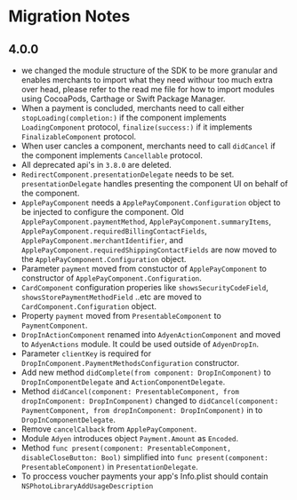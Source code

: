 #  Migration Notes

## 4.0.0

- we changed the module structure of the SDK to be more granular and enables merchants to import what they need withour too much extra over head, please refer to the read me file for how to import modules using CocoaPods, Carthage or Swift Package Manager.
- When a payment is concluded, merchants need to call either `stopLoading(completion:)` if the component implements `LoadingComponent` protocol, `finalize(success:)` if it implements `FinalizableComponent` protocol.
- When user cancles a component,  merchants need to call `didCancel` if the component implements `Cancellable` protocol.
- All deprecated api's in `3.8.0`  are deleted.
- `RedirectComponent.presentationDelegate` needs to be set.  `presentationDelegate` handles presenting the component UI on behalf of the component.
- `ApplePayComponent` needs a `ApplePayComponent.Configuration` object to be injected to configure the component.  Old `ApplePayComponent.paymentMethod`, `ApplePayComponent.summaryItems`, `ApplePayComponent.requiredBillingContactFields`, `ApplePayComponent.merchantIdentifier`, and `ApplePayComponent.requiredShippingContactFields` are now moved to the `ApplePayComponent.Configuration` object.
- Parameter `payment` moved from constuctor of `ApplePayComponent` to constructor of `ApplePayComponent.Configuration`.
- `CardComponent` configuration properies like `showsSecurityCodeField`, `showsStorePaymentMethodField` ..etc are moved to `CardComponent.Configuration` object.
- Property `payment` moved from `PresentableComponent` to `PaymentComponent`.
- `DropInActionComponent` renamed into `AdyenActionComponent` and moved to `AdyenActions` module. It could be used outside of `AdyenDropIn`.
- Parameter `clientKey` is required for `DropInComponent.PaymentMethodsConfiguration` constructor.
- Add new method `didComplete(from component: DropInComponent)` to `DropInComponentDelegate` and `ActionComponentDelegate`.
- Method `didCancel(component: PresentableComponent, from dropInComponent: DropInComponent)` changed to `didCancel(component: PaymentComponent, from dropInComponent: DropInComponent)` in to `DropInComponentDelegate`.
- Remove `cancelCalback` from `ApplePayComponent`.
- Module `Adyen` introduces object `Payment.Amount` as `Encoded`.
- Method `func present(component: PresentableComponent, disableCloseButton: Bool)` simplified into `func present(component: PresentableComponent)` in `PresentationDelegate`.
- To proccess voucher payments your app's Info.plist should contain `NSPhotoLibraryAddUsageDescription`
